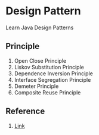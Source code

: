 # Design Pattern
Learn Java Design Patterns

## Principle
1. Open Close Principle
2. Liskov Substitution Principle
3. Dependence Inversion Principle
4. Interface Segregation Principle
5. Demeter Principle
6. Composite Reuse Principle

## Reference
1. [Link](http://blog.csdn.net/zhangerqing/article/details/8194653)
